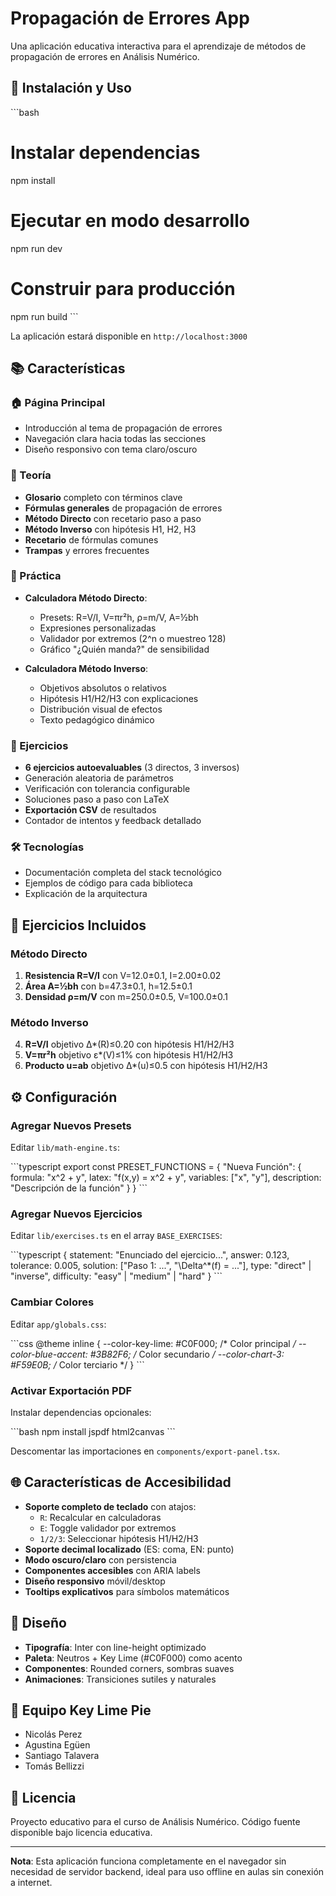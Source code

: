 # Propagación de Errores App

Una aplicación educativa interactiva para el aprendizaje de métodos de propagación de errores en Análisis Numérico.

## 🚀 Instalación y Uso

\`\`\`bash
# Instalar dependencias
npm install

# Ejecutar en modo desarrollo
npm run dev

# Construir para producción
npm run build
\`\`\`

La aplicación estará disponible en `http://localhost:3000`

## 📚 Características

### 🏠 Página Principal
- Introducción al tema de propagación de errores
- Navegación clara hacia todas las secciones
- Diseño responsivo con tema claro/oscuro

### 📖 Teoría
- **Glosario** completo con términos clave
- **Fórmulas generales** de propagación de errores
- **Método Directo** con recetario paso a paso
- **Método Inverso** con hipótesis H1, H2, H3
- **Recetario** de fórmulas comunes
- **Trampas** y errores frecuentes

### 🧮 Práctica
- **Calculadora Método Directo**:
  - Presets: R=V/I, V=πr²h, ρ=m/V, A=½bh
  - Expresiones personalizadas
  - Validador por extremos (2^n o muestreo 128)
  - Gráfico "¿Quién manda?" de sensibilidad
  
- **Calculadora Método Inverso**:
  - Objetivos absolutos o relativos
  - Hipótesis H1/H2/H3 con explicaciones
  - Distribución visual de efectos
  - Texto pedagógico dinámico

### 📝 Ejercicios
- **6 ejercicios autoevaluables** (3 directos, 3 inversos)
- Generación aleatoria de parámetros
- Verificación con tolerancia configurable
- Soluciones paso a paso con LaTeX
- **Exportación CSV** de resultados
- Contador de intentos y feedback detallado

### 🛠️ Tecnologías
- Documentación completa del stack tecnológico
- Ejemplos de código para cada biblioteca
- Explicación de la arquitectura

## 🎯 Ejercicios Incluidos

### Método Directo
1. **Resistencia R=V/I** con V=12.0±0.1, I=2.00±0.02
2. **Área A=½bh** con b=47.3±0.1, h=12.5±0.1  
3. **Densidad ρ=m/V** con m=250.0±0.5, V=100.0±0.1

### Método Inverso
4. **R=V/I** objetivo Δ*(R)≤0.20 con hipótesis H1/H2/H3
5. **V=πr²h** objetivo ε*(V)≤1% con hipótesis H1/H2/H3
6. **Producto u=ab** objetivo Δ*(u)≤0.5 con hipótesis H1/H2/H3

## ⚙️ Configuración

### Agregar Nuevos Presets
Editar `lib/math-engine.ts`:

\`\`\`typescript
export const PRESET_FUNCTIONS = {
  "Nueva Función": {
    formula: "x^2 + y",
    latex: "f(x,y) = x^2 + y",
    variables: ["x", "y"],
    description: "Descripción de la función"
  }
}
\`\`\`

### Agregar Nuevos Ejercicios
Editar `lib/exercises.ts` en el array `BASE_EXERCISES`:

\`\`\`typescript
{
  statement: "Enunciado del ejercicio...",
  answer: 0.123,
  tolerance: 0.005,
  solution: ["Paso 1: ...", "\\Delta^*(f) = ..."],
  type: "direct" | "inverse",
  difficulty: "easy" | "medium" | "hard"
}
\`\`\`

### Cambiar Colores
Editar `app/globals.css`:

\`\`\`css
@theme inline {
  --color-key-lime: #C0F000;        /* Color principal */
  --color-blue-accent: #3B82F6;     /* Color secundario */
  --color-chart-3: #F59E0B;         /* Color terciario */
}
\`\`\`

### Activar Exportación PDF
Instalar dependencias opcionales:

\`\`\`bash
npm install jspdf html2canvas
\`\`\`

Descomentar las importaciones en `components/export-panel.tsx`.

## 🌐 Características de Accesibilidad

- **Soporte completo de teclado** con atajos:
  - `R`: Recalcular en calculadoras
  - `E`: Toggle validador por extremos
  - `1/2/3`: Seleccionar hipótesis H1/H2/H3
- **Soporte decimal localizado** (ES: coma, EN: punto)
- **Modo oscuro/claro** con persistencia
- **Componentes accesibles** con ARIA labels
- **Diseño responsivo** móvil/desktop
- **Tooltips explicativos** para símbolos matemáticos

## 🎨 Diseño

- **Tipografía**: Inter con line-height optimizado
- **Paleta**: Neutros + Key Lime (#C0F000) como acento
- **Componentes**: Rounded corners, sombras suaves
- **Animaciones**: Transiciones sutiles y naturales

## 👥 Equipo Key Lime Pie

- Nicolás Perez
- Agustina Egüen  
- Santiago Talavera
- Tomás Bellizzi

## 📄 Licencia

Proyecto educativo para el curso de Análisis Numérico.
Código fuente disponible bajo licencia educativa.

---

**Nota**: Esta aplicación funciona completamente en el navegador sin necesidad de servidor backend, ideal para uso offline en aulas sin conexión a internet.
